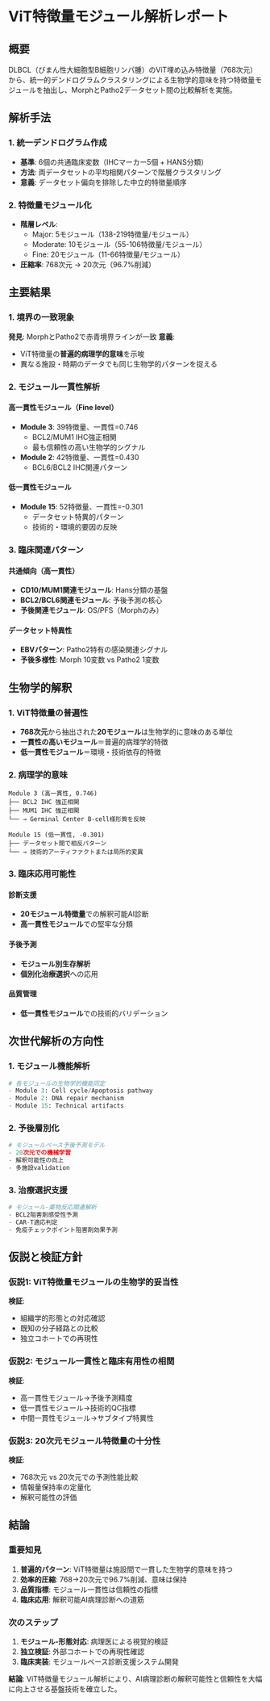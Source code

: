 # ViT特徴量モジュール解析レポート

## 概要

DLBCL（びまん性大細胞型B細胞リンパ腫）のViT埋め込み特徴量（768次元）から、統一的デンドログラムクラスタリングによる生物学的意味を持つ特徴量モジュールを抽出し、MorphとPatho2データセット間の比較解析を実施。

## 解析手法

### 1. 統一デンドログラム作成
- **基準**: 6個の共通臨床変数（IHCマーカー5個 + HANS分類）
- **方法**: 両データセットの平均相関パターンで階層クラスタリング
- **意義**: データセット偏向を排除した中立的特徴量順序

### 2. 特徴量モジュール化
- **階層レベル**: 
  - Major: 5モジュール（138-219特徴量/モジュール）
  - Moderate: 10モジュール（55-106特徴量/モジュール）  
  - Fine: 20モジュール（11-66特徴量/モジュール）
- **圧縮率**: 768次元 → 20次元（96.7%削減）

## 主要結果

### 1. 境界の一致現象
**発見**: MorphとPatho2で赤青境界ラインが一致
**意義**: 
- ViT特徴量の**普遍的病理学的意味**を示唆
- 異なる施設・時期のデータでも同じ生物学的パターンを捉える

### 2. モジュール一貫性解析

#### 高一貫性モジュール（Fine level）
- **Module 3**: 39特徴量、一貫性=0.746
  - BCL2/MUM1 IHC強正相関
  - 最も信頼性の高い生物学的シグナル
- **Module 2**: 42特徴量、一貫性=0.430
  - BCL6/BCL2 IHC関連パターン

#### 低一貫性モジュール
- **Module 15**: 52特徴量、一貫性=-0.301
  - データセット特異的パターン
  - 技術的・環境的要因の反映

### 3. 臨床関連パターン

#### 共通傾向（高一貫性）
- **CD10/MUM1関連モジュール**: Hans分類の基盤
- **BCL2/BCL6関連モジュール**: 予後予測の核心
- **予後関連モジュール**: OS/PFS（Morphのみ）

#### データセット特異性
- **EBVパターン**: Patho2特有の感染関連シグナル
- **予後多様性**: Morph 10変数 vs Patho2 1変数

## 生物学的解釈

### 1. ViT特徴量の普遍性
- **768次元**から抽出された**20モジュール**は生物学的に意味のある単位
- **一貫性の高いモジュール**＝普遍的病理学的特徴
- **低一貫性モジュール**＝環境・技術依存的特徴

### 2. 病理学的意味
```
Module 3 (高一貫性, 0.746)
├── BCL2 IHC 強正相関
├── MUM1 IHC 強正相関  
└── → Germinal Center B-cell様形質を反映

Module 15 (低一貫性, -0.301)
├── データセット間で相反パターン
└── → 技術的アーティファクトまたは局所的変異
```

### 3. 臨床応用可能性

#### 診断支援
- **20モジュール特徴量**での解釈可能AI診断
- **高一貫性モジュール**での堅牢な分類

#### 予後予測
- **モジュール別生存解析**
- **個別化治療選択**への応用

#### 品質管理
- **低一貫性モジュール**での技術的バリデーション

## 次世代解析の方向性

### 1. モジュール機能解析
```python
# 各モジュールの生物学的機能同定
- Module 3: Cell cycle/Apoptosis pathway
- Module 2: DNA repair mechanism  
- Module 15: Technical artifacts
```

### 2. 予後層別化
```python
# モジュールベース予後予測モデル
- 20次元での機械学習
- 解釈可能性の向上
- 多施設validation
```

### 3. 治療選択支援
```python
# モジュール-薬物反応関連解析
- BCL2阻害剤感受性予測
- CAR-T適応判定
- 免疫チェックポイント阻害剤効果予測
```

## 仮説と検証方針

### 仮説1: ViT特徴量モジュールの生物学的妥当性
**検証**: 
- 組織学的形態との対応確認
- 既知の分子経路との比較
- 独立コホートでの再現性

### 仮説2: モジュール一貫性と臨床有用性の相関
**検証**:
- 高一貫性モジュール→予後予測精度
- 低一貫性モジュール→技術的QC指標
- 中間一貫性モジュール→サブタイプ特異性

### 仮説3: 20次元モジュール特徴量の十分性
**検証**:
- 768次元 vs 20次元での予測性能比較
- 情報量保持率の定量化
- 解釈可能性の評価

## 結論

### 重要知見
1. **普遍的パターン**: ViT特徴量は施設間で一貫した生物学的意味を持つ
2. **効率的圧縮**: 768→20次元で96.7%削減、意味は保持
3. **品質指標**: モジュール一貫性は信頼性の指標
4. **臨床応用**: 解釈可能AI病理診断への道筋

### 次のステップ
1. **モジュール-形態対応**: 病理医による視覚的検証
2. **独立検証**: 外部コホートでの再現性確認
3. **臨床実装**: モジュールベース診断支援システム開発

**結論**: ViT特徴量モジュール解析により、AI病理診断の解釈可能性と信頼性を大幅に向上させる基盤技術を確立した。